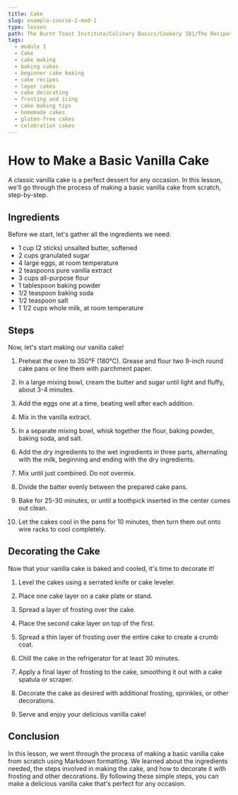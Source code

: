 ```yaml
---
title: Cake
slug: example-course-2-mod-1
type: lesson
path: The Burnt Toast Institute/Culinary Basics/Cookery 101/The Recipes/Cake
tags:
  - module 1
  - Cake
  - cake making
  - baking cakes
  - beginner cake baking
  - cake recipes
  - layer cakes
  - cake decorating
  - frosting and icing
  - cake baking tips
  - homemade cakes
  - gluten-free cakes
  - celebration cakes
---
```


# How to Make a Basic Vanilla Cake

A classic vanilla cake is a perfect dessert for any occasion. In this lesson, we'll go through the process of making a basic vanilla cake from scratch, step-by-step.

## Ingredients

Before we start, let's gather all the ingredients we need:

- 1 cup (2 sticks) unsalted butter, softened
- 2 cups granulated sugar
- 4 large eggs, at room temperature
- 2 teaspoons pure vanilla extract
- 3 cups all-purpose flour
- 1 tablespoon baking powder
- 1/2 teaspoon baking soda
- 1/2 teaspoon salt
- 1 1/2 cups whole milk, at room temperature

## Steps

Now, let's start making our vanilla cake!

1. Preheat the oven to 350°F (180°C). Grease and flour two 9-inch round cake pans or line them with parchment paper.

2. In a large mixing bowl, cream the butter and sugar until light and fluffy, about 3-4 minutes.

3. Add the eggs one at a time, beating well after each addition.

4. Mix in the vanilla extract.

5. In a separate mixing bowl, whisk together the flour, baking powder, baking soda, and salt.

6. Add the dry ingredients to the wet ingredients in three parts, alternating with the milk, beginning and ending with the dry ingredients.

7. Mix until just combined. Do not overmix.

8. Divide the batter evenly between the prepared cake pans.

9. Bake for 25-30 minutes, or until a toothpick inserted in the center comes out clean.

10. Let the cakes cool in the pans for 10 minutes, then turn them out onto wire racks to cool completely.

## Decorating the Cake

Now that your vanilla cake is baked and cooled, it's time to decorate it!

1. Level the cakes using a serrated knife or cake leveler.

2. Place one cake layer on a cake plate or stand.

3. Spread a layer of frosting over the cake.

4. Place the second cake layer on top of the first.

5. Spread a thin layer of frosting over the entire cake to create a crumb coat.

6. Chill the cake in the refrigerator for at least 30 minutes.

7. Apply a final layer of frosting to the cake, smoothing it out with a cake spatula or scraper.

8. Decorate the cake as desired with additional frosting, sprinkles, or other decorations.

9. Serve and enjoy your delicious vanilla cake!

## Conclusion

In this lesson, we went through the process of making a basic vanilla cake from scratch using Markdown formatting. We learned about the ingredients needed, the steps involved in making the cake, and how to decorate it with frosting and other decorations. By following these simple steps, you can make a delicious vanilla cake that's perfect for any occasion.
